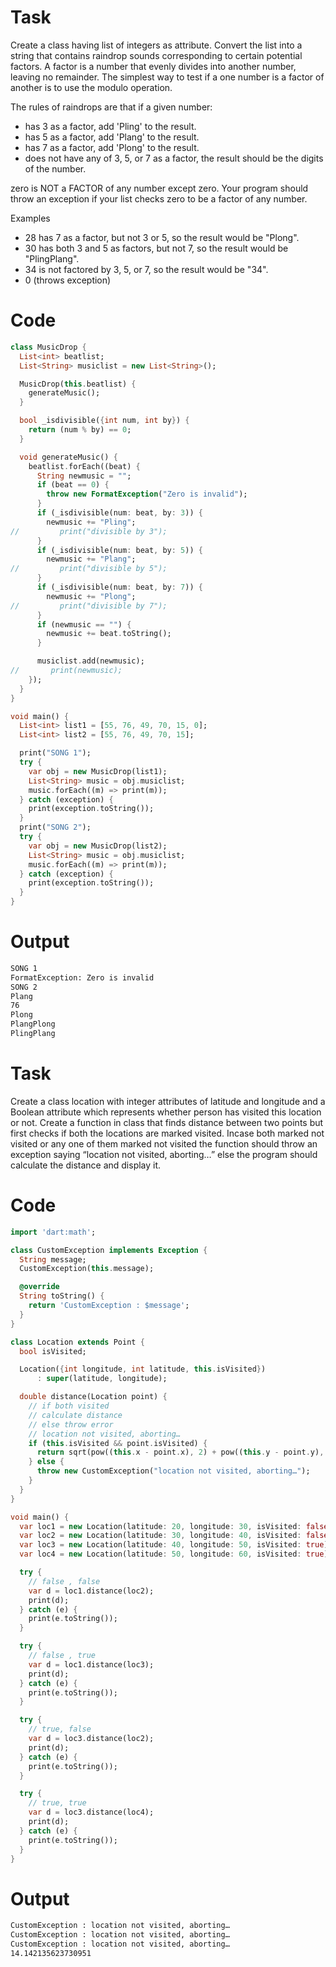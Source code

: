 # Task

Create a class having list of integers as attribute. Convert the list into a string that contains raindrop sounds corresponding to certain potential factors. A factor is a number that evenly divides into another number, leaving no remainder. The simplest way to test if a one number is a factor of another is to use the modulo operation.

The rules of raindrops are that if a given number:

- has 3 as a factor, add 'Pling' to the result.
- has 5 as a factor, add 'Plang' to the result.
- has 7 as a factor, add 'Plong' to the result.
- does not have any of 3, 5, or 7 as a factor, the result should be the digits of the number.

zero is NOT a FACTOR of any number except zero. Your program should throw an exception if your list checks zero to be a factor of any number.

Examples

- 28 has 7 as a factor, but not 3 or 5, so the result would be "Plong".
- 30 has both 3 and 5 as factors, but not 7, so the result would be "PlingPlang".
- 34 is not factored by 3, 5, or 7, so the result would be "34".
- 0 (throws exception)

# Code

```dart
class MusicDrop {
  List<int> beatlist;
  List<String> musiclist = new List<String>();

  MusicDrop(this.beatlist) {
    generateMusic();
  }

  bool _isdivisible({int num, int by}) {
    return (num % by) == 0;
  }

  void generateMusic() {
    beatlist.forEach((beat) {
      String newmusic = "";
      if (beat == 0) {
        throw new FormatException("Zero is invalid");
      }
      if (_isdivisible(num: beat, by: 3)) {
        newmusic += "Pling";
//         print("divisible by 3");
      }
      if (_isdivisible(num: beat, by: 5)) {
        newmusic += "Plang";
//         print("divisible by 5");
      }
      if (_isdivisible(num: beat, by: 7)) {
        newmusic += "Plong";
//         print("divisible by 7");
      }
      if (newmusic == "") {
        newmusic += beat.toString();
      }

      musiclist.add(newmusic);
//       print(newmusic);
    });
  }
}

void main() {
  List<int> list1 = [55, 76, 49, 70, 15, 0];
  List<int> list2 = [55, 76, 49, 70, 15];

  print("SONG 1");
  try {
    var obj = new MusicDrop(list1);
    List<String> music = obj.musiclist;
    music.forEach((m) => print(m));
  } catch (exception) {
    print(exception.toString());
  }
  print("SONG 2");
  try {
    var obj = new MusicDrop(list2);
    List<String> music = obj.musiclist;
    music.forEach((m) => print(m));
  } catch (exception) {
    print(exception.toString());
  }
}
```

# Output

```bash
SONG 1
FormatException: Zero is invalid
SONG 2
Plang
76
Plong
PlangPlong
PlingPlang
```

# Task

Create a class location with integer attributes of latitude and longitude and a Boolean attribute which represents whether person has visited this location or not. Create a function in class that finds distance between two points but first checks if both the locations are marked visited. Incase both marked not visited or any one of them marked not visited the function should throw an exception saying “location not visited, aborting…” else the program should calculate the distance and display it.

# Code

```dart
import 'dart:math';

class CustomException implements Exception {
  String message;
  CustomException(this.message);

  @override
  String toString() {
    return 'CustomException : $message';
  }
}

class Location extends Point {
  bool isVisited;

  Location({int longitude, int latitude, this.isVisited})
      : super(latitude, longitude);

  double distance(Location point) {
    // if both visited
    // calculate distance
    // else throw error
    // location not visited, aborting…
    if (this.isVisited && point.isVisited) {
      return sqrt(pow((this.x - point.x), 2) + pow((this.y - point.y), 2));
    } else {
      throw new CustomException("location not visited, aborting…");
    }
  }
}

void main() {
  var loc1 = new Location(latitude: 20, longitude: 30, isVisited: false);
  var loc2 = new Location(latitude: 30, longitude: 40, isVisited: false);
  var loc3 = new Location(latitude: 40, longitude: 50, isVisited: true);
  var loc4 = new Location(latitude: 50, longitude: 60, isVisited: true);

  try {
    // false , false
    var d = loc1.distance(loc2);
    print(d);
  } catch (e) {
    print(e.toString());
  }

  try {
    // false , true
    var d = loc1.distance(loc3);
    print(d);
  } catch (e) {
    print(e.toString());
  }

  try {
    // true, false
    var d = loc3.distance(loc2);
    print(d);
  } catch (e) {
    print(e.toString());
  }

  try {
    // true, true
    var d = loc3.distance(loc4);
    print(d);
  } catch (e) {
    print(e.toString());
  }
}
```

# Output

```bash
CustomException : location not visited, aborting…
CustomException : location not visited, aborting…
CustomException : location not visited, aborting…
14.142135623730951
```
